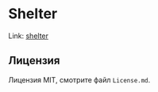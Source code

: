 # Shelter

Link: [shelter](http://ligalaiz.github.io/shelter/)

## Лицензия

Лицензия MIT, смотрите файл `License.md`.